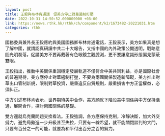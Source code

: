 ```yaml
---
layout: post
title: 王毅與布林肯通話　促美方停止對華遏制打壓
date: 2022-10-31 14:50:52.000000000 +08:00
link: https://news.rthk.hk/rthk/ch/component/k2/1673482-20221031.htm
categories: rthk
---
```


國務委員兼外長王毅應約與美國國務卿布林肯通電話，王毅表示，美方如果真是想了解中國，就請認真研讀中共二十大報告，又指中國的內外政策公開透明，戰略意圖光明磊落，促請美方不要再戴著有色眼鏡主觀臆測，更不要讓意識形態偏見蒙蔽雙眼。

王毅指出，推動中美關係重回穩定發展軌道不僅符合中美共同利益，亦是國際社會的普遍期待，美方應停止對華遏制打壓，不要為兩國關係製造新障礙，美方推出對華出口管制新規，限制對華投資，嚴重違反自貿規則，嚴重損害中方正當權益，必須糾正。

中方引述布林肯表示，世界期待美中合作，美方願就下階段美中關係與中方保持溝通，展開合作，探討兩國關係的基礎。

雙方還就烏克蘭問題交換看法。王毅強調，各方應保持克制，冷靜決斷，加大外交努力，避免局勢進一步升級甚至失控，只要有一線希望，就不能關閉談判的大門，只要有百分之一的可能，就要為和平付出百分之百的努力。
